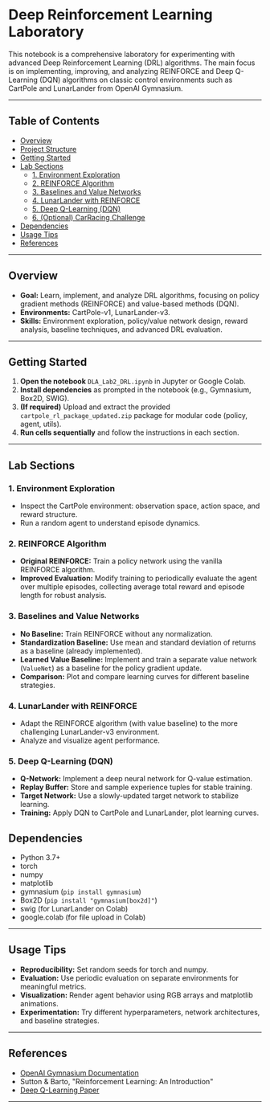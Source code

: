 # Deep Reinforcement Learning Laboratory

This notebook is a comprehensive laboratory for experimenting with advanced Deep Reinforcement Learning (DRL) algorithms. The main focus is on implementing, improving, and analyzing REINFORCE and Deep Q-Learning (DQN) algorithms on classic control environments such as CartPole and LunarLander from OpenAI Gymnasium.

---

## Table of Contents

- [Overview](#overview)
- [Project Structure](#project-structure)
- [Getting Started](#getting-started)
- [Lab Sections](#lab-sections)
  - [1. Environment Exploration](#1-environment-exploration)
  - [2. REINFORCE Algorithm](#2-reinforce-algorithm)
  - [3. Baselines and Value Networks](#3-baselines-and-value-networks)
  - [4. LunarLander with REINFORCE](#4-lunarlander-with-reinforce)
  - [5. Deep Q-Learning (DQN)](#5-deep-q-learning-dqn)
  - [6. (Optional) CarRacing Challenge](#6-optional-carracing-challenge)
- [Dependencies](#dependencies)
- [Usage Tips](#usage-tips)
- [References](#references)

---

## Overview

- **Goal:** Learn, implement, and analyze DRL algorithms, focusing on policy gradient methods (REINFORCE) and value-based methods (DQN).
- **Environments:** CartPole-v1, LunarLander-v3.
- **Skills:** Environment exploration, policy/value network design, reward analysis, baseline techniques, and advanced DRL evaluation.

---


## Getting Started

1. **Open the notebook** `DLA_Lab2_DRL.ipynb` in Jupyter or Google Colab.
2. **Install dependencies** as prompted in the notebook (e.g., Gymnasium, Box2D, SWIG).
3. **(If required)** Upload and extract the provided `cartpole_rl_package_updated.zip` package for modular code (policy, agent, utils).
4. **Run cells sequentially** and follow the instructions in each section.

---

## Lab Sections

### 1. Environment Exploration

- Inspect the CartPole environment: observation space, action space, and reward structure.
- Run a random agent to understand episode dynamics.

### 2. REINFORCE Algorithm

- **Original REINFORCE:** Train a policy network using the vanilla REINFORCE algorithm.
- **Improved Evaluation:** Modify training to periodically evaluate the agent over multiple episodes, collecting average total reward and episode length for robust analysis.

### 3. Baselines and Value Networks

- **No Baseline:** Train REINFORCE without any normalization.
- **Standardization Baseline:** Use mean and standard deviation of returns as a baseline (already implemented).
- **Learned Value Baseline:** Implement and train a separate value network (`ValueNet`) as a baseline for the policy gradient update.
- **Comparison:** Plot and compare learning curves for different baseline strategies.

### 4. LunarLander with REINFORCE

- Adapt the REINFORCE algorithm (with value baseline) to the more challenging LunarLander-v3 environment.
- Analyze and visualize agent performance.

### 5. Deep Q-Learning (DQN)

- **Q-Network:** Implement a deep neural network for Q-value estimation.
- **Replay Buffer:** Store and sample experience tuples for stable training.
- **Target Network:** Use a slowly-updated target network to stabilize learning.
- **Training:** Apply DQN to CartPole and LunarLander, plot learning curves.


## Dependencies

- Python 3.7+
- torch
- numpy
- matplotlib
- gymnasium (`pip install gymnasium`)
- Box2D (`pip install "gymnasium[box2d]"`)
- swig (for LunarLander on Colab)
- google.colab (for file upload in Colab)

---

## Usage Tips

- **Reproducibility:** Set random seeds for torch and numpy.
- **Evaluation:** Use periodic evaluation on separate environments for meaningful metrics.
- **Visualization:** Render agent behavior using RGB arrays and matplotlib animations.
- **Experimentation:** Try different hyperparameters, network architectures, and baseline strategies.

---

## References

- [OpenAI Gymnasium Documentation](https://gymnasium.farama.org/)
- Sutton & Barto, "Reinforcement Learning: An Introduction"
- [Deep Q-Learning Paper](https://www.nature.com/articles/nature14236)


---

